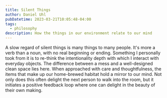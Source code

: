 ```yaml
---
title: Silent Things
author: Daniel Uhl
pubDatetime: 2023-03-21T10:05:48-04:00
tags:
  - philosophy
description: How the things in our environment relate to our mind
---
```


A slow regard of silent things is many things to many people. It's more a verb than a noun, with no real beginning or ending. Something I personally took from it is to re-think the intentionality depth with which I interact with everyday objects. The difference between a mess and a well-designed clean space lies here. When approached with care and thoughtfulness, the items that make up our home-brewed habitat hold a mirror to our mind. Not only does this often delight the next person to walk into the room, but it initiates a positive feedback loop where one can delight in the beauty of their own making.
